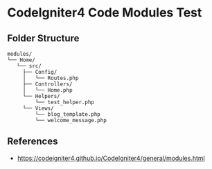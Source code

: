 # CodeIgniter4 Code Modules Test

## Folder Structure

```
modules/
└── Home/
   └── src/
     ├── Config/
     │   └── Routes.php
     ├── Controllers/
     │   └── Home.php
     └── Helpers/
         └── test_helper.php
     └── Views/
         └── blog_template.php
         └── welcome_message.php
```

## References

- https://codeigniter4.github.io/CodeIgniter4/general/modules.html
